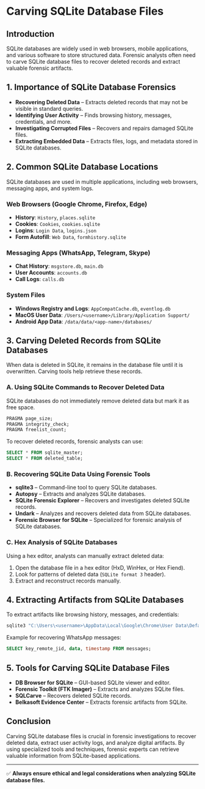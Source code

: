 # Carving SQLite Database Files

## Introduction
SQLite databases are widely used in web browsers, mobile applications, and various software to store structured data. Forensic analysts often need to carve SQLite database files to recover deleted records and extract valuable forensic artifacts.

## 1. Importance of SQLite Database Forensics
- **Recovering Deleted Data** – Extracts deleted records that may not be visible in standard queries.
- **Identifying User Activity** – Finds browsing history, messages, credentials, and more.
- **Investigating Corrupted Files** – Recovers and repairs damaged SQLite files.
- **Extracting Embedded Data** – Extracts files, logs, and metadata stored in SQLite databases.

## 2. Common SQLite Database Locations
SQLite databases are used in multiple applications, including web browsers, messaging apps, and system logs.

### Web Browsers (Google Chrome, Firefox, Edge)
- **History**: `History`, `places.sqlite`
- **Cookies**: `Cookies`, `cookies.sqlite`
- **Logins**: `Login Data`, `logins.json`
- **Form Autofill**: `Web Data`, `formhistory.sqlite`

### Messaging Apps (WhatsApp, Telegram, Skype)
- **Chat History**: `msgstore.db`, `main.db`
- **User Accounts**: `accounts.db`
- **Call Logs**: `calls.db`

### System Files
- **Windows Registry and Logs**: `AppCompatCache.db`, `eventlog.db`
- **MacOS User Data**: `/Users/<username>/Library/Application Support/`
- **Android App Data**: `/data/data/<app-name>/databases/`

## 3. Carving Deleted Records from SQLite Databases
When data is deleted in SQLite, it remains in the database file until it is overwritten. Carving tools help retrieve these records.

### A. Using SQLite Commands to Recover Deleted Data
SQLite databases do not immediately remove deleted data but mark it as free space.
```sql
PRAGMA page_size;
PRAGMA integrity_check;
PRAGMA freelist_count;
```
To recover deleted records, forensic analysts can use:
```sql
SELECT * FROM sqlite_master;
SELECT * FROM deleted_table;
```

### B. Recovering SQLite Data Using Forensic Tools
- **sqlite3** – Command-line tool to query SQLite databases.
- **Autopsy** – Extracts and analyzes SQLite databases.
- **SQLite Forensic Explorer** – Recovers and investigates deleted SQLite records.
- **Undark** – Analyzes and recovers deleted data from SQLite databases.
- **Forensic Browser for SQLite** – Specialized for forensic analysis of SQLite databases.

### C. Hex Analysis of SQLite Databases
Using a hex editor, analysts can manually extract deleted data:
1. Open the database file in a hex editor (HxD, WinHex, or Hex Fiend).
2. Look for patterns of deleted data (`SQLite format 3` header).
3. Extract and reconstruct records manually.

## 4. Extracting Artifacts from SQLite Databases
To extract artifacts like browsing history, messages, and credentials:
```cmd
sqlite3 "C:\Users\<username>\AppData\Local\Google\Chrome\User Data\Default\History" "SELECT url, visit_count FROM urls ORDER BY visit_count DESC;"
```
Example for recovering WhatsApp messages:
```sql
SELECT key_remote_jid, data, timestamp FROM messages;
```

## 5. Tools for Carving SQLite Database Files
- **DB Browser for SQLite** – GUI-based SQLite viewer and editor.
- **Forensic Toolkit (FTK Imager)** – Extracts and analyzes SQLite files.
- **SQLCarve** – Recovers deleted SQLite records.
- **Belkasoft Evidence Center** – Extracts forensic artifacts from SQLite.

## Conclusion
Carving SQLite database files is crucial in forensic investigations to recover deleted data, extract user activity logs, and analyze digital artifacts. By using specialized tools and techniques, forensic experts can retrieve valuable information from SQLite-based applications.

---
✅ **Always ensure ethical and legal considerations when analyzing SQLite database files.**
